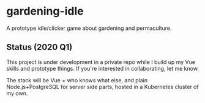 # gardening-idle

A prototype idle/clicker game about gardening and permaculture.

## Status (2020 Q1)

This project is under development in a private repo while I build up my Vue skills and prototype things. If you're interested in collaborating, let me know.

The stack will be Vue + who knows what else, and plain Node.js+PostgreSQL for server side parts, hosted in a Kubernetes cluster of my own.
